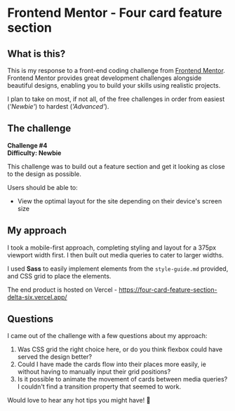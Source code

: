 # Frontend Mentor - Four card feature section

## What is this?
This is my response to a front-end coding challenge from [Frontend Mentor](https://www.frontendmentor.io). Frontend Mentor provides great development challenges alongside beautiful designs, enabling you to build your skills using realistic projects.

I plan to take on most, if not all, of the free challenges in order from easiest (_'Newbie'_) to hardest (_'Advanced'_).

## The challenge
__Challenge #4__<br>
__Difficulty: Newbie__

This challenge was to build out a feature section and get it looking as close to the design as possible.

Users should be able to:
- View the optimal layout for the site depending on their device's screen size

## My approach
I took a mobile-first approach, completing styling and layout for a 375px viewport width first. I then built out media queries to cater to larger widths.

I used __Sass__ to easily implement elements from the `style-guide.md` provided, and CSS grid to place the elements.

The end product is hosted on Vercel - https://four-card-feature-section-delta-six.vercel.app/


## Questions
I came out of the challenge with a few questions about my approach:

1. Was CSS grid the right choice here, or do you think flexbox could have served the design better?
2. Could I have made the cards flow into their places more easily, ie without having to manually input their grid positions?
3. Is it possible to animate the movement of cards between media queries? I couldn't find a transition property that seemed to work.

Would love to hear any hot tips you might have! 🍻
